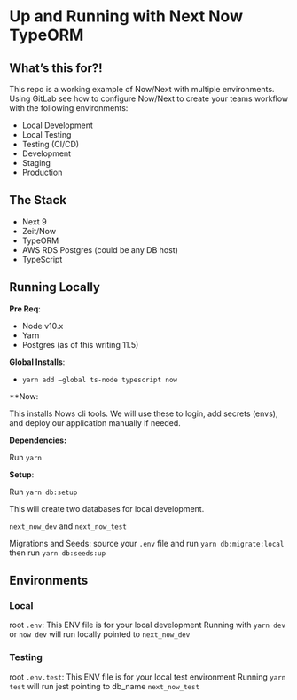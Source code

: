 # Up and Running with Next Now TypeORM

## What’s this for?!

This repo is a working example of Now/Next with multiple environments. Using GitLab see how to configure Now/Next to create your teams workflow with the following environments:

- Local Development
- Local Testing
- Testing (CI/CD)
- Development
- Staging
- Production

## The Stack

- Next 9
- Zeit/Now
- TypeORM
- AWS RDS Postgres (could be any DB host)
- TypeScript

## Running Locally

**Pre Req**:

- Node v10.x
- Yarn
- Postgres (as of this writing 11.5)

**Global Installs**:

- `yarn add —global ts-node typescript now`

**Now:

This installs Nows cli tools. We will use these to login, add secrets (envs), and deploy our application manually if needed.

**Dependencies:**

Run `yarn`

**Setup**:

Run `yarn db:setup`

This will create two databases for local development.

`next_now_dev` and `next_now_test`

Migrations and Seeds:
source your `.env` file and run `yarn db:migrate:local`
then run `yarn db:seeds:up`

## Environments
### Local
root `.env`: This ENV file is for your local development
Running with `yarn dev` or `now dev` will run locally pointed to `next_now_dev`

### Testing
root `.env.test`: This ENV file is for your local test environment
Running `yarn test` will run jest pointing to db_name `next_now_test`
